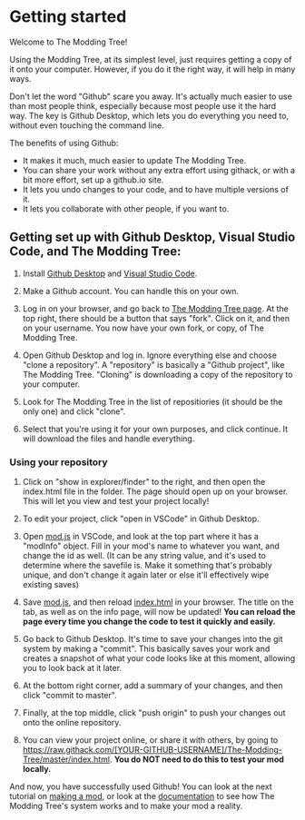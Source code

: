 # Getting started

Welcome to The Modding Tree!

Using the Modding Tree, at its simplest level, just requires getting a copy of it onto your computer. However, if you do it the right way, it will help in many ways.

Don't let the word "Github" scare you away. It's actually much easier to use than most people think, especially because most people use it the hard way. The key is Github Desktop, which lets you do everything you need to, without even touching the command line.

The benefits of using Github:

-   It makes it much, much easier to update The Modding Tree.
-   You can share your work without any extra effort using githack, or with a bit more effort, set up a github.io site.
-   It lets you undo changes to your code, and to have multiple versions of it.
-   It lets you collaborate with other people, if you want to.

## Getting set up with Github Desktop, Visual Studio Code, and The Modding Tree:

1. Install [Github Desktop](https://desktop.github.com/) and [Visual Studio Code](https://code.visualstudio.com/).

2. Make a Github account. You can handle this on your own.

3. Log in on your browser, and go back to [The Modding Tree page](https://github.com/Acamaeda/The-Modding-Tree). At the top right, there should be a button that says "fork". Click on it, and then on your username. You now have your own fork, or copy, of The Modding Tree.

4. Open Github Desktop and log in. Ignore everything else and choose "clone a repository". A "repository" is basically a "Github project", like The Modding Tree. "Cloning" is downloading a copy of the repository to your computer.

5. Look for The Modding Tree in the list of repositiories (it should be the only one) and click "clone".

6. Select that you're using it for your own purposes, and click continue. It will download the files and handle everything.

### Using your repository

1. Click on "show in explorer/finder" to the right, and then open the index.html file in the folder. The page should open up on your browser. This will let you view and test your project locally!

2. To edit your project, click "open in VSCode" in Github Desktop.

3. Open [mod.js](/js/mod.js) in VSCode, and look at the top part where it has a "modInfo" object. Fill in your mod's name to whatever you want, and change the id as well. (It can be any string value, and it's used to determine where the savefile is. Make it something that's probably unique, and don't change it again later or else it'll effectively wipe existing saves)

4. Save [mod.js](/js/mod.js), and then reload [index.html](/index.html) in your browser. The title on the tab, as well as on the info page, will now be updated! **You can reload the page every time you change the code to test it quickly and easily.**

5. Go back to Github Desktop. It's time to save your changes into the git system by making a "commit". This basically saves your work and creates a snapshot of what your code looks like at this moment, allowing you to look back at it later.

6. At the bottom right corner, add a summary of your changes, and then click "commit to master".

7. Finally, at the top middle, click "push origin" to push your changes out onto the online repository.

8. You can view your project online, or share it with others, by going to https://raw.githack.com/[YOUR-GITHUB-USERNAME]/The-Modding-Tree/master/index.html. **You do NOT need to do this to test your mod locally.**

And now, you have successfully used Github! You can look at the next tutorial on [making a mod](making-a-mod.md), or look at the [documentation](/documentation/!general-info.md) to see how The Modding Tree's system works and to make your mod a reality.
